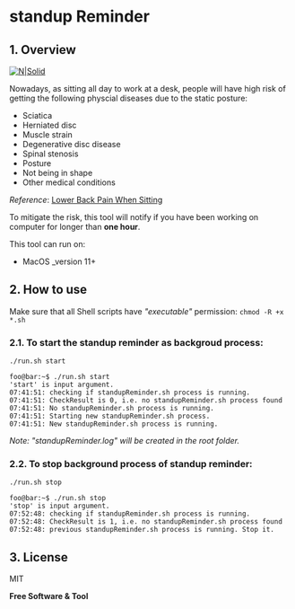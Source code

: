 # standup Reminder

## 1. Overview

[![N|Solid](https://developer.apple.com/licensing-trademarks/images/mac-logo.svg)](https://developer.apple.com/)

Nowadays, as sitting all day to work at a desk, people will have high risk of getting the following physcial diseases due to the static posture:
- Sciatica
- Herniated disc
- Muscle strain
- Degenerative disc disease
- Spinal stenosis
- Posture
- Not being in shape
- Other medical conditions

_Reference_: [Lower Back Pain When Sitting]

To mitigate the risk, this tool will notify if you have been working on computer for longer than **one hour**.

This tool can run on:
- MacOS _version 11+

## 2. How to use
Make sure that all Shell scripts have _"executable"_ permission:
`chmod -R +x *.sh`

### 2.1. To start the standup reminder as backgroud process:
`./run.sh start`

```console
foo@bar:~$ ./run.sh start
'start' is input argument.
07:41:51: checking if standupReminder.sh process is running.
07:41:51: CheckResult is 0, i.e. no standupReminder.sh process found
07:41:51: No standupReminder.sh process is running.
07:41:51: Starting new standupReminder.sh process.
07:41:51: New standupReminder.sh process is running.
```
_Note: "standupReminder.log" will be created in the root folder._

### 2.2. To stop background process of standup reminder:
`./run.sh stop`

```console
foo@bar:~$ ./run.sh stop
'stop' is input argument.
07:52:48: checking if standupReminder.sh process is running.
07:52:48: CheckResult is 1, i.e. no standupReminder.sh process found
07:52:48: previous standupReminder.sh process is running. Stop it.
```

## 3. License
MIT

**Free Software & Tool**

[//]: # (These are reference links used in the body of this note and get stripped out when the markdown processor does its job. There is no need to format nicely because it shouldn't be seen. Thanks SO - http://stackoverflow.com/questions/4823468/store-comments-in-markdown-syntax)

   [lower back pain when sitting]: <https://www.healthline.com/health/lower-back-pain-when-sitting#causes>
